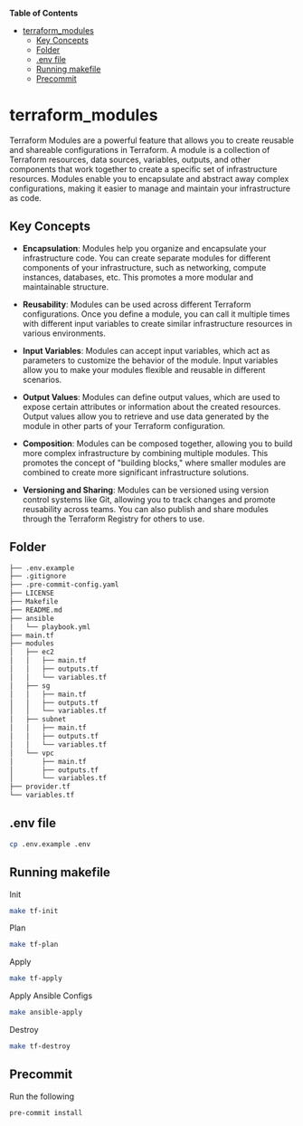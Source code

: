 **Table of Contents** 

- [terraform\_modules](#terraform_modules)
  - [Key Concepts](#key-concepts)
  - [Folder](#folder)
  - [.env file](#env-file)
  - [Running makefile](#running-makefile)
  - [Precommit](#precommit)

<!-- END doctoc generated TOC please keep comment here to allow auto update -->

# terraform_modules
Terraform Modules are a powerful feature that allows you to create reusable and shareable configurations in Terraform. A module is a collection of Terraform resources, data sources, variables, outputs, and other components that work together to create a specific set of infrastructure resources. Modules enable you to encapsulate and abstract away complex configurations, making it easier to manage and maintain your infrastructure as code.

## Key Concepts
 - **Encapsulation**: Modules help you organize and encapsulate your infrastructure code. You can create separate modules for different components of your infrastructure, such as networking, compute instances, databases, etc. This promotes a more modular and maintainable structure.

 - **Reusability**: Modules can be used across different Terraform configurations. Once you define a module, you can call it multiple times with different input variables to create similar infrastructure resources in various environments.

 - **Input Variables**: Modules can accept input variables, which act as parameters to customize the behavior of the module. Input variables allow you to make your modules flexible and reusable in different scenarios.

 - **Output Values**: Modules can define output values, which are used to expose certain attributes or information about the created resources. Output values allow you to retrieve and use data generated by the module in other parts of your Terraform configuration.

 - **Composition**: Modules can be composed together, allowing you to build more complex infrastructure by combining multiple modules. This promotes the concept of "building blocks," where smaller modules are combined to create more significant infrastructure solutions.

 - **Versioning and Sharing**: Modules can be versioned using version control systems like Git, allowing you to track changes and promote reusability across teams. You can also publish and share modules through the Terraform Registry for others to use.


## Folder
```sh
├── .env.example
├── .gitignore
├── .pre-commit-config.yaml
├── LICENSE
├── Makefile
├── README.md
├── ansible
│   └── playbook.yml
├── main.tf
├── modules
│   ├── ec2
│   │   ├── main.tf
│   │   ├── outputs.tf
│   │   └── variables.tf
│   ├── sg
│   │   ├── main.tf
│   │   ├── outputs.tf
│   │   └── variables.tf
│   ├── subnet
│   │   ├── main.tf
│   │   ├── outputs.tf
│   │   └── variables.tf
│   └── vpc
│       ├── main.tf
│       ├── outputs.tf
│       └── variables.tf
├── provider.tf
└── variables.tf
```

## .env file

```sh
cp .env.example .env
```
## Running makefile

Init
```sh
make tf-init
```

Plan
```sh
make tf-plan
```

Apply
```sh
make tf-apply
```

Apply Ansible Configs
```sh
make ansible-apply
```

Destroy
```sh
make tf-destroy
```

## Precommit

Run the following
```sh
pre-commit install
```